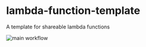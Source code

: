 # lambda-function-template
A template for shareable lambda functions

![main workflow](https://github.com/figurate/lambda-function-calendar-refresh/actions/workflows/main.yml/badge.svg)

